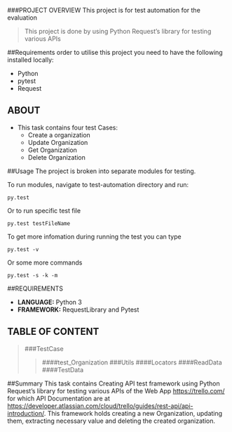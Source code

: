 ###PROJECT OVERVIEW
This project is for test automation for the evaluation
>This project is done by using Python Request’s library for testing various APIs

##Requirements
order to utilise this project you need to have the following installed locally:
* Python 
* pytest
* Request

## ABOUT
* This task contains four test Cases:
    * Create a organization
    * Update Organization
    * Get Organization
    * Delete Organization

##Usage
The project is broken into separate modules for testing. 

To run modules, navigate to test-automation directory and run:

``` commands
py.test
 ```
Or to run specific test file
 
 ``` commands
 py.test testFileName
 ```
To get more infomation during running the test you can type
 ``` commands
 py.test -v
 ```
Or some more commands
 ``` commands
 py.test -s -k -m
 ```

##REQUIREMENTS
* __LANGUAGE:__ Python 3
* __FRAMEWORK:__ RequestLibrary and Pytest

## TABLE OF CONTENT
>###TestCase
>>####test_Organization
> ###Utils
>>####Locators
>>####ReadData
>>####TestData

##Summary
This task contains Creating API test framework using Python Request’s library for testing various APIs of the Web App https://trello.com/ for which API Documentation are at https://developer.atlassian.com/cloud/trello/guides/rest-api/api-introduction/.
This framework holds creating a new Organization, updating them, extracting necessary value and deleting the created organization.